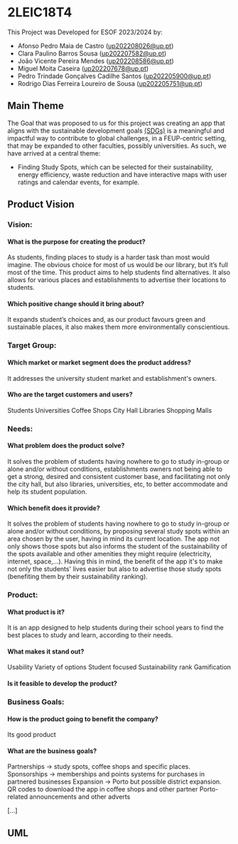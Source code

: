 # 2LEIC18T4

This Project was Developed for ESOF 2023/2024 by:
- Afonso Pedro Maia de Castro 	            (up202208026@up.pt)
- Clara Paulino Barros Sousa 	              (up202207582@up.pt)
- João Vicente Pereira Mendes 	            (up202208586@up.pt)
- Miguel Moita Caseira 	                    (up202207678@up.pt)
- Pedro Trindade Gonçalves Cadilhe Santos 	(up202205900@up.pt)
- Rodrigo Dias Ferreira Loureiro de Sousa 	(up202205751@up.pt)

## Main Theme

The Goal that was proposed to us for this project was creating an app that aligns with the sustainable development goals [(SDGs)](https://www.eca.europa.eu/en/sustainable-development-goals) is a meaningful and impactful way to contribute to global challenges, in a FEUP-centric setting, that may be expanded to other faculties, possibly universities.
As such, we have arrived at a central theme:
- Finding Study Spots, which can be selected for their sustainability, energy efficiency, waste reduction and have interactive maps with user ratings and calendar events, for example.

## Product Vision

### Vision:
#### What is the purpose for creating the product?
As students, finding places to study is a harder task than most would imagine. The obvious choice for most of us would be our library, but it’s full most of the time. This product aims to help students find alternatives. It also allows for various places and establishments to advertise their locations to students.
#### Which positive change should it bring about?
It expands student’s choices and, as our product favours green and sustainable places, it also makes them more environmentally conscientious.
### Target Group:
#### Which market or market segment does the product address?
It addresses the university student market and establishment's owners.

#### Who are the target customers and users?
Students
Universities
Coffee Shops
City Hall
Libraries
Shopping Malls

### Needs:
#### What problem does the product solve?
It solves the problem of students having nowhere to go to study in-group or alone and/or without conditions, establishments owners not being able to get a strong, desired and consistent customer base, and facilitating not only the city hall, but also libraries, universities, etc, to better accommodate and help its student population.
#### Which benefit does it provide?
It solves the problem of students having nowhere to go to study in-group or alone and/or without conditions, by proposing several study spots within an area chosen by the user, having in mind its current location. The app not only shows those spots but also informs the student of the sustainability of the spots available and other amenities they might require (electricity, internet, space,...).
Having this in mind, the benefit of the app it's to make not only the students' lives easier but also to advertise those study spots (benefiting them by their sustainability ranking).
### Product:
#### What product is it?
It is an app designed to help students during their school years to find the best places to study and learn, according to their needs.

#### What makes it stand out?
Usability
Variety of options
Student focused
Sustainability rank
Gamification

#### Is it feasible to develop the product?

### Business Goals:
#### How is the product going to benefit the company?
Its good product

#### What are the business goals?
Partnerships ->  study spots, coffee shops and specific places. 
Sponsorships -> memberships and points systems for purchases in partnered businesses
Expansion -> Porto but possible district expansion.
QR codes to download the app in coffee shops and other partner
Porto-related announcements and other adverts

 [...]

## UML
